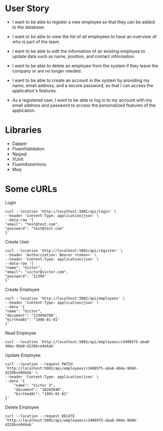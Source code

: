 # User Story
- I want to be able to register a new employee so that they can be added to the database.
- I want to be able to view the list of all employees to have an overview of who is part of the team.
- I want to be able to edit the information of an existing employee to update data such as name, position, and contact information.
- I want to be able to delete an employee from the system if they leave the company or are no longer needed.

- I want to be able to create an account in the system by providing my name, email address, and a secure password, so that I can access the application's features.
- As a registered user, I want to be able to log in to my account with my email address and password to access the personalized features of the application.

# Libraries
- Dapper
- FluentValidation
- Npgsql
- XUnit
- FluentAssertions
- Moq

# Some cURLs
Login
```
curl --location 'http://localhost:5001/api/login' \
--header 'Content-Type: application/json' \
--data-raw '{
"email": "test@test.com",
"password": "test@test.com"
}'
```

Create User
```
curl --location 'http://localhost:5001/api/register' \
--header 'Authorization: Bearer <token>' \
--header 'Content-Type: application/json' \
--data-raw '{
"name": "Victor",
"email": "victor@victor.com",
"password": "12345"
}'
```

Create Employee
```
curl --location 'http://localhost:5002/api/employees' \
--header 'Content-Type: application/json' \
--data '{
"name": "Victor",
"document": "123456789",
"birthedAt": "1990-01-01"
}'
```

Read Employee
```
curl --location 'http://localhost:5002/api/employees/c34005f5-aba8-466e-9bb0-d220bce9d4ab'
```

Update Employee
```
curl --location --request PATCH 'http://localhost:5002/api/employees/c34005f5-aba8-466e-9bb0-d220bce9d4ab' \
--header 'Content-Type: application/json' \
--data '{
    "name": "Victor 3",
    "document": "10203040",
    "birthedAt": "1991-01-01"
}'
```

Delete Employee
```
curl --location --request DELETE 'http://localhost:5002/api/employees/c34005f5-aba8-466e-9bb0-d220bce9d4ab'
```
